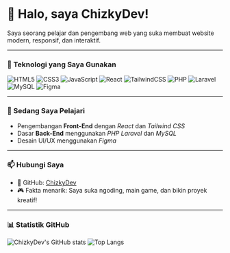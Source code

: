 # 👋 Halo, saya ChizkyDev!

Saya seorang pelajar dan pengembang web yang suka membuat website modern, responsif, dan interaktif.

---

### 🧰 Teknologi yang Saya Gunakan
![HTML5](https://img.shields.io/badge/HTML5-E34F26?logo=html5&logoColor=white&style=for-the-badge)
![CSS3](https://img.shields.io/badge/CSS3-1572B6?logo=css3&logoColor=white&style=for-the-badge)
![JavaScript](https://img.shields.io/badge/JavaScript-F7DF1E?logo=javascript&logoColor=black&style=for-the-badge)
![React](https://img.shields.io/badge/React-61DAFB?logo=react&logoColor=black&style=for-the-badge)
![TailwindCSS](https://img.shields.io/badge/Tailwind_CSS-38B2AC?logo=tailwind-css&logoColor=white&style=for-the-badge)
![PHP](https://img.shields.io/badge/PHP-777BB4?logo=php&logoColor=white&style=for-the-badge)
![Laravel](https://img.shields.io/badge/Laravel-FF2D20?logo=laravel&logoColor=white&style=for-the-badge)
![MySQL](https://img.shields.io/badge/MySQL-4479A1?logo=mysql&logoColor=white&style=for-the-badge)
![Figma](https://img.shields.io/badge/Figma-F24E1E?logo=figma&logoColor=white&style=for-the-badge)

---

### 📘 Sedang Saya Pelajari
- Pengembangan **Front-End** dengan *React* dan *Tailwind CSS*  
- Dasar **Back-End** menggunakan *PHP Laravel* dan *MySQL*  
- Desain UI/UX menggunakan *Figma*

---

### 📫 Hubungi Saya
- 💼 GitHub: [ChizkyDev](https://github.com/ChizkyDev)
- 🎮 Fakta menarik: Saya suka ngoding, main game, dan bikin proyek kreatif!

---

### 📊 Statistik GitHub
![ChizkyDev's GitHub stats](https://github-readme-stats.vercel.app/api?username=ChizkyDev&show_icons=true&theme=radical)
![Top Langs](https://github-readme-stats.vercel.app/api/top-langs/?username=ChizkyDev&layout=compact&theme=radical)
